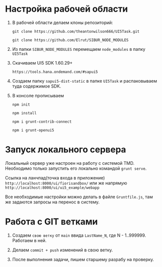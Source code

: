 # Настройка рабочей области

1. В рабочей области делаем клоны репозиторий: 

    `git clone https://github.com/theantonwilson666/UI5Task.git`
    
    `git clone https://github.com/Elrut/SIBUR_NODE_MODULES`

2. Из папки `SIBUR_NODE_MODULES` перемещаем `node_modules` в папку `UI5Task`

3. Скачиваем UI5 SDK 1.60.29+

    `https://tools.hana.ondemand.com/#sapui5`
    
4. Создаем папку `sapui5-dist-static` в папке `UI5Task` и распаковываем туда содержимое SDK.

5. В консоле прописываем
    
    `npm init`
    
    `npm install`
    
    `npm i grunt-contrib-connect`
    
    `npm i grunt-openui5`

# Запуск локального сервера

Локальный сервер уже настроен на работу с системой TMD. Необходимо только запустить его локально командой `grunt serve`. 

Ссылка на ланчпад(точка входа в приложение) `http://localhost:8000/ui/fiorisandbox/` или же напрямую `http://localhost:8000/ui/ui5_example/webapp`


Все необходимые настройки можно делать в файле `Gruntfile.js`, там же задаются запросы на перенос в систему.


# Работа с GIT ветками

1. Создаем `свою ветку` от `main` ввида `LastName_N`, где N - 1..999999.
Работаем в ней.

2. Делаем `commit + push` изменений в свою ветку.

3. После выполнения задачи, пишем старшему разрабу на проверку.
